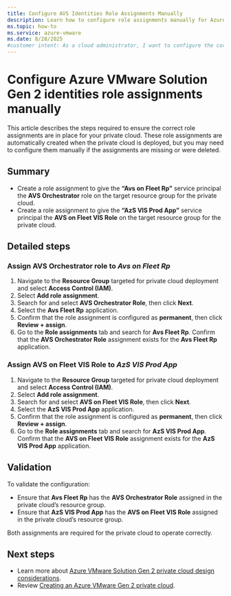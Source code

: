```yaml
---
title: Configure AVS Identities Role Assignments Manually
description: Learn how to configure role assignments manually for Azure VMware Solution Generation 2 private clouds to ensure correct identity permissions.
ms.topic: how-to
ms.service: azure-vmware
ms.date: 8/28/2025
#customer intent: As a cloud administrator, I want to configure the correct role assignments for Azure VMware Solution Generation 2 private clouds so that my private cloud can operate properly in my subscription.
---
```


# Configure Azure VMware Solution Gen 2 identities role assignments manually

This article describes the steps required to ensure the correct role assignments are in place for your private cloud. These role assignments are automatically created when the private cloud is deployed, but you may need to configure them manually if the assignments are missing or were deleted.  

## Summary

- Create a role assignment to give the **“Avs on Fleet Rp”** service principal the **AVS Orchestrator** role on the target resource group for the private cloud.  
- Create a role assignment to give the **“AzS VIS Prod App”** service principal the **AVS on Fleet VIS Role** on the target resource group for the private cloud.  

## Detailed steps

### Assign **AVS Orchestrator** role to *Avs on Fleet Rp*

1. Navigate to the **Resource Group** targeted for private cloud deployment and select **Access Control (IAM)**.  
2. Select **Add role assignment**.  
3. Search for and select **AVS Orchestrator Role**, then click **Next**.  
4. Select the **Avs Fleet Rp** application.  
5. Confirm that the role assignment is configured as **permanent**, then click **Review + assign**.  
6. Go to the **Role assignments** tab and search for **Avs Fleet Rp**. Confirm that the **AVS Orchestrator Role** assignment exists for the **Avs Fleet Rp** application.  

### Assign **AVS on Fleet VIS Role** to *AzS VIS Prod App*

1. Navigate to the **Resource Group** targeted for private cloud deployment and select **Access Control (IAM)**.  
2. Select **Add role assignment**.  
3. Search for and select **AVS on Fleet VIS Role**, then click **Next**.  
4. Select the **AzS VIS Prod App** application.  
5. Confirm that the role assignment is configured as **permanent**, then click **Review + assign**.  
6. Go to the **Role assignments** tab and search for **AzS VIS Prod App**. Confirm that the **AVS on Fleet VIS Role** assignment exists for the **AzS VIS Prod App** application.  

## Validation

To validate the configuration:  

- Ensure that **Avs Fleet Rp** has the **AVS Orchestrator Role** assigned in the private cloud’s resource group.  
- Ensure that **AzS VIS Prod App** has the **AVS on Fleet VIS Role** assigned in the private cloud’s resource group.  

Both assignments are required for the private cloud to operate correctly.  

## Next steps

- Learn more about [Azure VMware Solution Gen 2 private cloud design considerations](native-network-design-consideration.md).  
- Review [Creating an Azure VMware Gen 2 private cloud](native-create-azure-vmware-virtual-network-private-cloud.md).  
